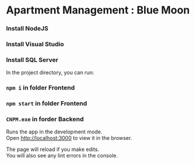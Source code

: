 # Apartment Management : Blue Moon


### Install NodeJS 
### Install Visual Studio 
### Install SQL Server 

In the project directory, you can run:

### `npm i` in folder Frontend
### `npm start` in folder Frontend
### `CNPM.exe` in forder Backend

Runs the app in the development mode.<br />
Open [http://localhost:3000](http://localhost:3000) to view it in the browser.

The page will reload if you make edits.<br />
You will also see any lint errors in the console.
